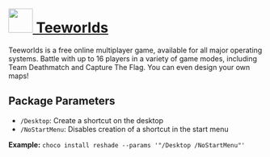 # [<img src="https://cdn.rawgit.com/AdmiringWorm/chocolatey-packages/9fd8e45d319a120ce816816b66f10b3a57b3f4ab/icons/teeworlds.png" height="48" width="48" /> Teeworlds](https://chocolatey.org/packages/teeworlds)

Teeworlds is a free online multiplayer game, available for all major operating systems. Battle with up to 16 players in a variety of game modes, including Team Deathmatch and Capture The Flag. You can even design your own maps!

## Package Parameters
- `/Desktop`: Create a shortcut on the desktop
- `/NoStartMenu`: Disables creation of a shortcut in the start menu

**Example:**
`choco install reshade --params '"/Desktop /NoStartMenu"'`
